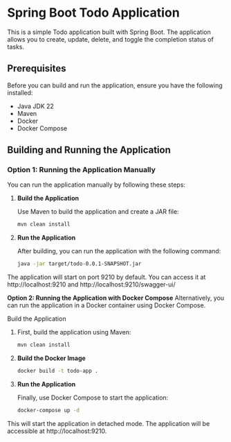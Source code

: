 # Spring Boot Todo Application

This is a simple Todo application built with Spring Boot. The application allows you to create, update, delete, and toggle the completion status of tasks.

## Prerequisites

Before you can build and run the application, ensure you have the following installed:

- Java JDK 22
- Maven
- Docker
- Docker Compose

## Building and Running the Application

### Option 1: Running the Application Manually

You can run the application manually by following these steps:

1. **Build the Application**

   Use Maven to build the application and create a JAR file:

   ```bash
   mvn clean install

2. **Run the Application**

   After building, you can run the application with the following command:
   ```bash
   java -jar target/todo-0.0.1-SNAPSHOT.jar

The application will start on port 9210 by default. You can access it at http://localhost:9210 and http://localhost:9210/swagger-ui/


**Option 2: Running the Application with Docker Compose**
Alternatively, you can run the application in a Docker container using Docker Compose.

Build the Application

1. First, build the application using Maven:
   ```bash
   mvn clean install

2. **Build the Docker Image**
   ```bash
   docker build -t todo-app .

3. **Run the Application**
   
   Finally, use Docker Compose to start the application:
   ```bash
   docker-compose up -d

This will start the application in detached mode. The application will be accessible at http://localhost:9210.
